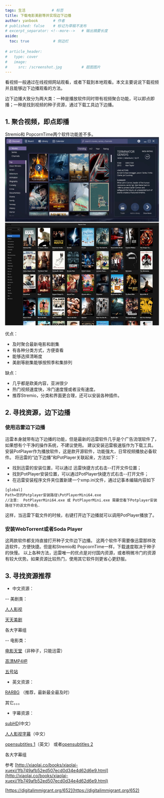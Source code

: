 ```yaml
---
tags: 生活            # 标签
title: 下载电影美剧等并实现边下边播
author: yanbook       # 作者
# published: false    # 标记为草稿不发布
# excerpt_separator: <!--more-->   # 输出摘要长度
aside:
  toc: true           # 侧边栏

# article_header:
#   type: cover
#   image:
#     src: /screenshot.jpg         # 题图图片
---
```


看视频一般通过在线视频网站观看，或者下载到本地观看。本文主要说说下载视频并且能够边下边播观看的方法。
<!--more-->

边下边播大致分为两大类：一种是播放软件同时带有视频聚合功能，可以即点即播；一种是找到视频的种子资源，通过下载工具边下边播。
## 1. 聚合视频，即点即播
Stremio和 PopcornTime两个软件功能差不多。
![Stremio](/img/stremio.jpg "Stremio")
![PopcornTime](/img/popcorn-time.jpg "PopcornTime")

优点：
- 及时聚合最新电影和剧集
- 有各种分类方式，方便查看
- 能够选择清晰度
- 美剧等剧集能够按照季和集排列

缺点：
- 几乎都是欧美内容，亚洲很少
- 热门视频速度快，冷门速度慢或者没有速度。
- 推荐Stremio，分类和界面更合理，还可以安装各种插件。

## 2. 寻找资源，边下边播
### 使用迅雷边下边播
迅雷本身就带有边下边播的功能，但是最新的迅雷软件几乎是个广告流氓软件了，如果想有个干净的操作系统，不建议使用。
建议安装迅雷极速版作为下载工具。安装PotPlayer作为播放软件，这是款开源软件，功能强大，日常视频播放必备软件。
将迅雷的“边下边播”和PotPlayer关联起来，方法如下：
- 找到迅雷的安装位置，可以通过 迅雷快捷方式右击--打开文件位置；
- 找到PotPlayer安装位置，可以通过PotPlayer快捷方式右击--打开文件；
- 在迅雷安装程序文件夹位置新建一个xmp.ini文件，通过记事本编辑内容如下
```
[global]
Path=您的Potplayer安装路径\PotPlayerMini64.exe
//注意:  PotPlayerMini64.exe 或 PotPlayerMini.exe 需要您看下Potplayer安装路径下的该文件命名.
```
这样，当迅雷下载文件的时候，右键打开边下边播就可以调用PotPlayer播放了。

### 安装WebTorrent或者Soda Player
这两款软件都支持直接打开种子文件边下边播。
这两个软件不需要像迅雷那样改造软件，方便快捷。但是和Stremio和 PopcornTime一样，下载速度取决于种子的快慢。
以上各种方法，迅雷唯一的优点是对付国内资源，或者稍微冷门的资源有较大优势。如果资源比较热门，使用其它软件则更省心更舒服。

## 3. 寻找资源推荐
- 中文资源：

-- 美剧类：

[人人影视](http://www.zmz2019.com)

[天天美剧](http://www.ttzmz.vip)

各大字幕组

-- 电影类：

[电影天堂](https://www.dy2018.com)（非种子，只能迅雷） 

[高清MP4吧](http://www.mp4ba.com)  

[五号站](http://www.wuhaozhan.net/movie/list)

- 英文资源：

[RARBG](https://rarbgprx.org/torrents.php) （推荐，最新最全最及时） 

其它。。。

- 字幕资源：

[subHD](http:/subhd.com/)(中文） 

[人人影视字幕](http://www.zmz2019.com/subtitle)（中文）  

[opensubtitles 1](https://www.opensubtitles.org)（英文）  或者[opensubtitles 2](https://www.opensubtitles.com)

各大字幕组

参考
[http://xiaolai.co/books/xiaolai-xuexi/1fb749afb52ed507ecd0d34e4d62d6e9.html](http://xiaolai.co/books/xiaolai-xuexi/1fb749afb52ed507ecd0d34e4d62d6e9.html)

[https://digitalimmigrant.org/652](https://digitalimmigrant.org/652)
